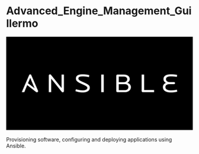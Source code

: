 # Advanced_Engine_Management_Guillermo

![ansible](/ansible.png)

Provisioning software, configuring and deploying applications using Ansible.